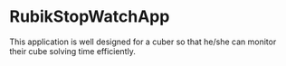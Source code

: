 # RubikStopWatchApp
This application is well designed for a cuber so that he/she can monitor their cube solving time efficiently.
